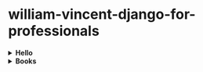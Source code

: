 # william-vincent-django-for-professionals


<details><summary><strong>Hello</strong></summary>
<p> 

|home|
|:-:|
|![home]()|

</p>
</details>

<details><summary><strong>Books</strong></summary>
<p>

|home|
|:-:|
|![home]()|

|login|
|:-:|
|![login]()|

</p>
</details>
